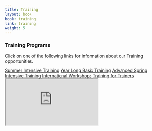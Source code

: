 ```yaml
---
title: Training
layout: book
book: training
link: training
weight: 5
---
```

<div class="row">
    <div class="col-sm-12">
        <div class="panel panel-default">
          <div class="panel-heading">
            <h3 class="panel-title header-title">Training Programs</h3>
          </div>
          <div class="panel-body">
            <div class="well">
                <p>Click on one of the following links for information about our Training opportunities.</p>
            </div>
            <a href="#summer" class="btn btn-block btn-success">Summer Intensive Training</a>
            <a href="#yearlong" class="btn btn-block btn-success">Year Long Basic Training</a>
            <a href="#advanced" class="btn btn-block btn-success">Advanced Spring Intensive Training</a>
            <a href="#international" class="btn btn-block btn-success">International Workshops</a>
            <a href="#trainers" class="btn btn-block btn-success">Training for Trainers</a>
          </div>
        </div>
    </div>
</div>
<div class="row" style="margin-bottom: 60px;">
    <div class="col-sm-10 col-sm-offset-1">
        <div class="embed-responsive embed-responsive-16by9">
            <iframe class="embed-responsive-item" src="https://www.youtube.com/embed/Dpk5s9qoXR0"></iframe>
        </div>
    </div>
</div>
